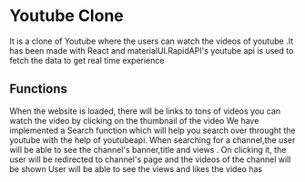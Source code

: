 # Youtube Clone
It is a clone of Youtube where the users can watch the videos of youtube .It has been made with React and materialUI.RapidAPI's youtube api is used to fetch the data to get real time experience
## Functions
When the website is loaded, there will be links to tons of videos you can watch the video by clicking on the thumbnail of the video 
We have implemented a Search function which will help you search over throught the youtube with the help of youtubeapi.
When searching for a channel,the user will be able to see the channel's banner,title and views .
On clicking it, the user will be redirected to channel's page and the videos of the channel will be shown 
User will be able to see the views and likes the video has
